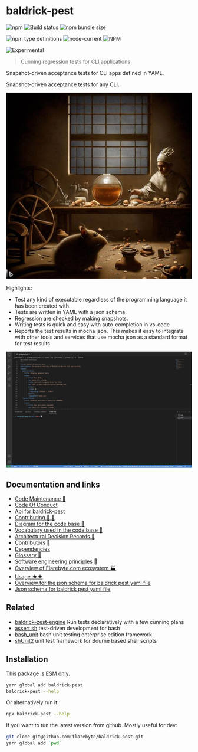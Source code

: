 # baldrick-pest

![npm](https://img.shields.io/npm/v/baldrick-pest) ![Build status](https://github.com/flarebyte/baldrick-pest/actions/workflows/main.yml/badge.svg) ![npm bundle size](https://img.shields.io/bundlephobia/min/baldrick-pest)

![npm type definitions](https://img.shields.io/npm/types/baldrick-pest) ![node-current](https://img.shields.io/node/v/baldrick-pest) ![NPM](https://img.shields.io/npm/l/baldrick-pest)

![Experimental](https://img.shields.io/badge/status-experimental-blue)

> Cunning regression tests for CLI applications

Snapshot-driven acceptance tests for CLI apps defined in YAML.

Snapshot-driven acceptance tests for any CLI.

![Hero image for baldrick-pest](baldrick-pest-hero-512.jpeg)

Highlights:

* Test any kind of executable regardless of the programming language it has been created with.
* Tests are written in YAML with a json schema.
* Regression are checked by making snapshots.
* Writing tests is quick and easy with auto-completion in vs-code
* Reports the test results in mocha json.
This makes it easy to integrate with other tools and services that use mocha json as a standard format for test results.




![Example of baldrick-pest usage](baldrick-pest-usage.gif "demo")









## Documentation and links

* [Code Maintenance :wrench:](MAINTENANCE.md)
* [Code Of Conduct](CODE_OF_CONDUCT.md)
* [Api for baldrick-pest](API.md)
* [Contributing :busts_in_silhouette: :construction:](CONTRIBUTING.md)
* [Diagram for the code base :triangular_ruler:](INTERNAL.md)
* [Vocabulary used in the code base :book:](CODE_VOCABULARY.md)
* [Architectural Decision Records :memo:](DECISIONS.md)
* [Contributors :busts_in_silhouette:](https://github.com/flarebyte/baldrick-pest/graphs/contributors)
* [Dependencies](https://github.com/flarebyte/baldrick-pest/network/dependencies)
* [Glossary :book:](https://github.com/flarebyte/overview/blob/main/GLOSSARY.md)
* [Software engineering principles :gem:](https://github.com/flarebyte/overview/blob/main/PRINCIPLES.md)
* [Overview of Flarebyte.com ecosystem :factory:](https://github.com/flarebyte/overview)
* [Usage ★★](USAGE.md)
* [Overview for the json schema for baldrick pest yaml file](SCHEMA.md)
* [Json schema for baldrick pest yaml file](spec/snapshots/pest-model/get-schema--schema.json)

## Related

* [baldrick-zest-engine](https://github.com/flarebyte/baldrick-zest-engine) Run tests declaratively with a few cunning plans
* [assert sh](https://github.com/lehmannro/assert.sh) test-driven development for bash
* [bash_unit](https://github.com/pgrange/bash_unit) bash unit testing enterprise edition framework
* [shUnit2](https://github.com/kward/shunit2) unit test framework for Bourne based shell scripts

## Installation

This package is [ESM only](https://blog.sindresorhus.com/get-ready-for-esm-aa53530b3f77).

```bash
yarn global add baldrick-pest
baldrick-pest --help
```
Or alternatively run it:
```bash
npx baldrick-pest --help
```
If you want to tun the latest version from github. Mostly useful for dev:
```bash
git clone git@github.com:flarebyte/baldrick-pest.git
yarn global add `pwd`
```
